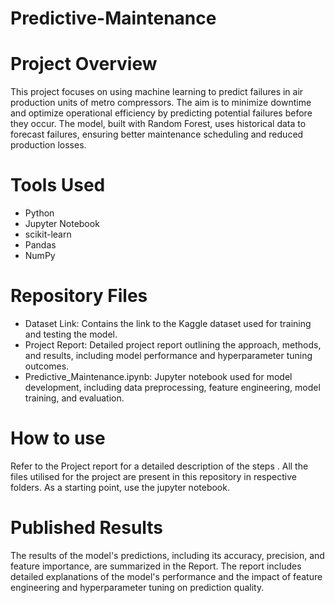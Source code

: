 # Predictive-Maintenance

# Project Overview
This project focuses on using machine learning to predict failures in air production units of metro compressors. The aim is to minimize downtime and optimize operational efficiency by predicting potential failures before they occur. The model, built with Random Forest, uses historical data to forecast failures, ensuring better maintenance scheduling and reduced production losses.

# Tools Used
- Python
- Jupyter Notebook
- scikit-learn
- Pandas
- NumPy
  
# Repository Files
- Dataset Link: Contains the link to the Kaggle dataset used for training and testing the model.
- Project Report: Detailed project report outlining the approach, methods, and results, including model performance and hyperparameter tuning outcomes.
- Predictive_Maintenance.ipynb: Jupyter notebook used for model development, including data preprocessing, feature engineering, model training, and evaluation.

# How to use
Refer to the Project report for a detailed description of the steps . All the files utilised for the project are present in this repository in respective folders. As a starting point, use the jupyter notebook.

# Published Results
The results of the model's predictions, including its accuracy, precision, and feature importance, are summarized in the Report. The report includes detailed explanations of the model's performance and the impact of feature engineering and hyperparameter tuning on prediction quality.

